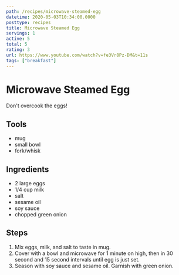 ```yaml
---
path: /recipes/microwave-steamed-egg
datetime: 2020-05-03T10:34:00.0000
posttype: recipes
title: Microwave Steamed Egg
servings: 1
active: 5
total: 5
rating: 3
url: https://www.youtube.com/watch?v=fe3Vr8Pz-DM&t=11s
tags: ["breakfast"]
---
```


# Microwave Steamed Egg

Don't overcook the eggs!

## Tools

* mug
* small bowl
* fork/whisk

## Ingredients

* 2 large eggs
* 1/4 cup milk
* salt
* sesame oil
* soy sauce
* chopped green onion

## Steps

1. Mix eggs, milk, and salt to taste in mug.
1. Cover with a bowl and microwave for 1 minute on high, then in 30 second and 15 second intervals until egg is just set.
1. Season with soy sauce and sesame oil. Garnish with green onion.
